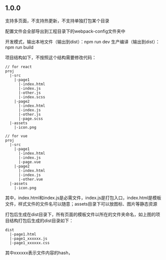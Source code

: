 ## 1.0.0
支持多页面，不支持热更新，不支持单独打包某个目录

配置文件会全部导出到工程目录下的webpack-config文件夹中

开发模式，输出本地文件（输出到dist）：npm run dev
生产编译（输出到dist）：npm run build

项目结构如下，不按照这个结构需要修改代码：
```
// for react
proj
  |-src
    |-page1
      |-index.html
      |-index.js
      |-other.js
      |-index.scss
    |-page2
      |-index.html
      |-index.js
      |-other.js
      |-page.scss
  |-assets
    |-icon.png

// for vue    
proj
  |-src
    |-page1
      |-index.html
      |-index.js
      |-page.vue
    |-page2
      |-index.html
      |-index.js
      |-other.vue
  |-assets
    |-icon.png  
```
其中，index.html和index.js是必需文件，index.js是打包入口，index.html是模板文件，样式文件的文件名可以随意；assets目录下可以放图标、图片等静态资源

打包后生成在dist目录下，所有页面的模板文件以所在的文件夹命名，如上图的项目结构打包后生成的dist目录如下：
```
dist
  |-page1.html
  |-page1_xxxxxx.js
  |-page1_xxxxxx.css
```
其中xxxxxx表示文件内容的hash，


